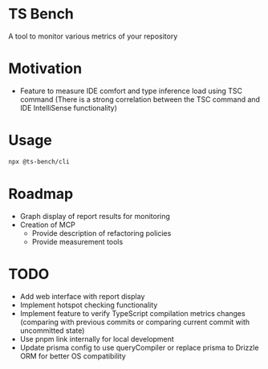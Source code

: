 # TS Bench
A tool to monitor various metrics of your repository

# Motivation
- Feature to measure IDE comfort and type inference load using TSC command (There is a strong correlation between the TSC command and IDE IntelliSense functionality)

# Usage
```bash
npx @ts-bench/cli
```

# Roadmap
- Graph display of report results for monitoring
- Creation of MCP
  - Provide description of refactoring policies
  - Provide measurement tools

# TODO
- Add web interface with report display
- Implement hotspot checking functionality
- Implement feature to verify TypeScript compilation metrics changes (comparing with previous commits or comparing current commit with uncommitted state)
- Use pnpm link internally for local development
- Update prisma config to use queryCompiler or replace prisma to Drizzle ORM for better OS compatibility
